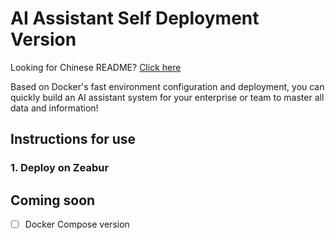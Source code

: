 # AI Assistant Self Deployment Version

Looking for Chinese README? [Click here](./README.md)

Based on Docker's fast environment configuration and deployment, you can quickly build an AI assistant system for your enterprise or team to master all data and information!

## Instructions for use

### 1. Deploy on Zeabur

## Coming soon

- [ ] Docker Compose version
